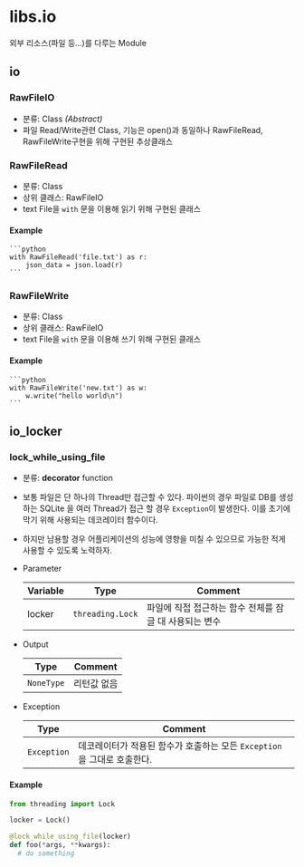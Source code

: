 # libs.io

외부 리소스(파일 등...)를 다루는 Module

## io
### RawFileIO
* 분류: Class _(Abstract)_
* 파일 Read/Write관련 Class, 기능은 open()과 동일하나 RawFileRead,
RawFileWrite구현을 위해 구현된 추상클래스


### RawFileRead
* 분류: Class
* 상위 클래스: RawFileIO
* text File을 ```with``` 문을 이용해 읽기 위해 구현된 클래스

#### Example
    ```python
    with RawFileRead('file.txt') as r:
        json_data = json.load(r)
    ```

### RawFileWrite
* 분류: Class
* 상위 클래스: RawFileIO
* text File을 ```with``` 문을 이용해 쓰기 위해 구현된 클래스

#### Example

    ```python
    with RawFileWrite('new.txt') as w:
        w.write("hello world\n")
    ```

## io_locker

### lock_while_using_file
* 분류: **decorator** function
* 보통 파일은 단 하나의 Thread만 접근할 수 있다. 파이썬의 경우 파일로 DB를 생성하는 SQLite
을 여러 Thread가 접근 할 경우 ```Exception```이 발생한다. 이를 초기에 막기 위해 사용되는 데코레이터 함수이다.
* 하지만 남용할 경우 어플리케이션의 성능에 영향을 미칠 수 있으므로 가능한 적게 사용할 수 있도록 노력하자.
* Parameter

  |Variable|Type|Comment|
  |---|---|---|
  |locker|```threading.Lock```|파일에 직접 접근하는 함수 전체를 잠글 대 사용되는 변수|

* Output
  
  |Type|Comment|
  |---|---|
  |```NoneType```|리턴값 없음|

* Exception
  
  |Type|Comment|
  |---|---|
  |```Exception```|데코레이터가 적용된 함수가 호출하는 모든 ```Exception```을 그대로 호출한다.

#### Example

  ```python
  from threading import Lock
  
  locker = Lock()
  
  @lock_while_using_file(locker)
  def foo(*args, **kwargs):
    # do something
  ```